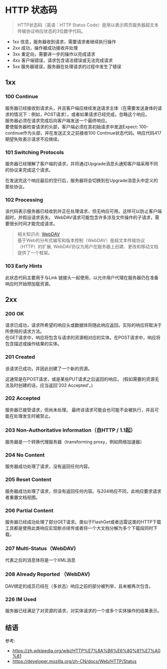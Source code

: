 # HTTP 状态码


> HTTP状态码（英语：HTTP Status Code）是用以表示网页服务器超文本传输协议响应状态的3位数字代码。


- 1xx	信息，服务器收到请求，需要请求者继续执行操作
- 2xx	成功，操作被成功接收并处理
- 3xx	重定向，需要进一步的操作以完成请求
- 4xx	客户端错误，请求包含语法错误或无法完成请求
- 5xx	服务器错误，服务器在处理请求的过程中发生了错误


## 1xx

### 100 Continue

服务器已经接收到请求头，并且客户端应继续发送请求主体（在需要发送身体的请求的情况下：例如，POST请求），或者如果请求已经完成，忽略这个响应。  
服务器必须在请求完成后向客户端发送一个最终响应。  
要使服务器检查请求的头部，客户端必须在其初始请求中发送Expect: 100-continue作为头部，并在发送正文之前接收100 Continue状态代码。响应代码417期望失败表示请求不应继续。

### 101 Switching Protocols

服务器已经理解了客户端的请求，并将通过Upgrade消息头通知客户端采用不同的协议来完成这个请求。

在发送完这个响应最后的空行后，服务器将会切换到在Upgrade消息头中定义的那些协议。


### 102 Processing

该代码表示服务器已经收到并正在处理请求，但无响应可用。这样可以防止客户端超时，并假设请求丢失。
WebDAV请求可能包含许多涉及文件操作的子请求，需要很长时间才能完成请求。

> 相关知识点: [WebDAV](https://zh.wikipedia.org/wiki/%E5%9F%BA%E4%BA%8EWeb%E7%9A%84%E5%88%86%E5%B8%83%E5%BC%8F%E7%BC%96%E5%86%99%E5%92%8C%E7%89%88%E6%9C%AC%E6%8E%A7%E5%88%B6)  
>  基于Web的分布式编写和版本控制（WebDAV）是超文本传输协议（HTTP）的扩展, WebDAV协议为用户在服务器上创建、更改和移动文档提供了一个框架。

### 103 Early Hints

此状态代码主要用于与Link 链接头一起使用，以允许用户代理在服务器仍在准备响应时开始预加载资源。

## 2xx

### 200 OK

请求已成功，请求所希望的响应头或数据体将随此响应返回。实际的响应将取决于所使用的请求方法。  
在GET请求中，响应将包含与请求的资源相对应的实体。在POST请求中，响应将包含描述或操作结果的实体。

### 201 Created

该请求已成功，并因此创建了一个新的资源。

这通常是在POST请求，或是某些PUT请求之后返回的响应。 (假如需要的资源无法及时创建的话，应当返回'202 Accepted'。)

### 202 Accepted

服务器已接受请求，但尚未处理。  最终该请求可能会也可能不会被执行，并且可能在处理发生时被禁止。

### 203 Non-Authoritative Information（自HTTP / 1.1起）

服务器是一个转换代理服务器（transforming proxy，例如网络加速器）

### 204 No Content

服务器成功处理了请求，没有返回任何内容。

### 205 Reset Content
服务器成功处理了请求，但没有返回任何内容。与204响应不同，此响应要求请求者重置文档视图。

### 206 Partial Content

服务器已经成功处理了部分GET请求。类似于FlashGet或者迅雷这类的HTTP下载工具都是使用此类响应实现断点续传或者将一个大文档分解为多个下载段同时下载。

### 207 Multi-Status（WebDAV)
代表之后的消息体将是一个XML消息

### 208 Already Reported （WebDAV)
DAV绑定的成员已经在（多状态）响应之前的部分被列举，且未被再次包含。

### 226 IM Used

服务器已经满足了对资源的请求，对实体请求的一个或多个实体操作的结果表示。


## 结语


参考:
- https://zh.wikipedia.org/wiki/HTTP%E7%8A%B6%E6%80%81%E7%A0%81
- https://developer.mozilla.org/zh-CN/docs/Web/HTTP/Status
